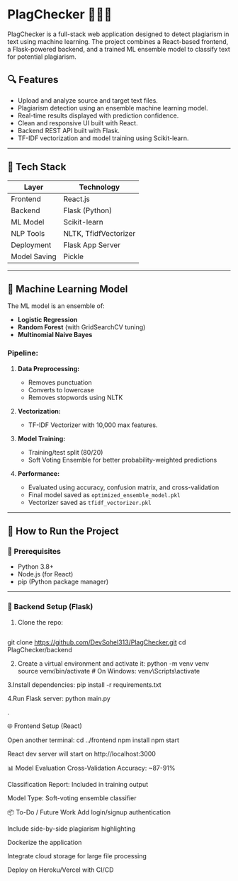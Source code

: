 # PlagChecker 🧠🕵️‍♂️

PlagChecker is a full-stack web application designed to detect plagiarism in text using machine learning. The project combines a React-based frontend, a Flask-powered backend, and a trained ML ensemble model to classify text for potential plagiarism.

## 🔍 Features

- Upload and analyze source and target text files.
- Plagiarism detection using an ensemble machine learning model.
- Real-time results displayed with prediction confidence.
- Clean and responsive UI built with React.
- Backend REST API built with Flask.
- TF-IDF vectorization and model training using Scikit-learn.

---

## 🧱 Tech Stack

| Layer       | Technology        |
|-------------|-------------------|
| Frontend    | React.js          |
| Backend     | Flask (Python)    |
| ML Model    | Scikit-learn      |
| NLP Tools   | NLTK, TfidfVectorizer |
| Deployment  | Flask App Server  |
| Model Saving| Pickle            |

---

## 🧠 Machine Learning Model

The ML model is an ensemble of:

- **Logistic Regression**
- **Random Forest** (with GridSearchCV tuning)
- **Multinomial Naive Bayes**

### Pipeline:

1. **Data Preprocessing:**
   - Removes punctuation
   - Converts to lowercase
   - Removes stopwords using NLTK

2. **Vectorization:**
   - TF-IDF Vectorizer with 10,000 max features.

3. **Model Training:**
   - Training/test split (80/20)
   - Soft Voting Ensemble for better probability-weighted predictions

4. **Performance:**
   - Evaluated using accuracy, confusion matrix, and cross-validation
   - Final model saved as `optimized_ensemble_model.pkl`
   - Vectorizer saved as `tfidf_vectorizer.pkl`

---

## 🚀 How to Run the Project

### 🧰 Prerequisites

- Python 3.8+
- Node.js (for React)
- pip (Python package manager)

---

### 🔧 Backend Setup (Flask)

1. Clone the repo:
   ```bash
git clone https://github.com/DevSohel313/PlagChecker.git
cd PlagChecker/backend

2. Create a virtual environment and activate it:
python -m venv venv
source venv/bin/activate  # On Windows: venv\Scripts\activate

3.Install dependencies:
pip install -r requirements.txt

4.Run Flask server:
python main.py


.

🌐 Frontend Setup (React)

Open another terminal:
cd ../frontend
npm install
npm start

React dev server will start on http://localhost:3000



📊 Model Evaluation
Cross-Validation Accuracy: ~87-91%

Classification Report: Included in training output

Model Type: Soft-voting ensemble classifier

📦 To-Do / Future Work
Add login/signup authentication

Include side-by-side plagiarism highlighting

Dockerize the application

Integrate cloud storage for large file processing

Deploy on Heroku/Vercel with CI/CD

